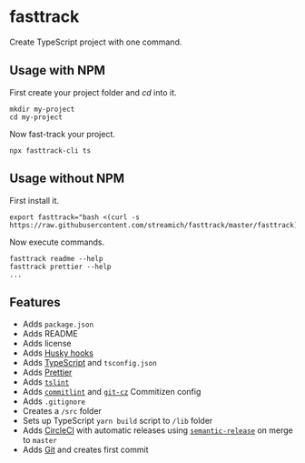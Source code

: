 # fasttrack

Create TypeScript project with one command.


## Usage with NPM

First create your project folder and *cd* into it.

```shell
mkdir my-project
cd my-project
```

Now fast-track your project.

```shell
npx fasttrack-cli ts
```


## Usage without NPM

First install it.

```shell
export fasttrack="bash <(curl -s https://raw.githubusercontent.com/streamich/fasttrack/master/fasttrack)"
```

Now execute commands.

```shell
fasttrack readme --help
fasttrack prettier --help
...
```


## Features

- Adds `package.json`
- Adds README
- Adds license
- Adds [Husky hooks](https://github.com/typicode/husky)
- Adds [TypeScript](https://www.typescriptlang.org/) and `tsconfig.json`
- Adds [Prettier](https://github.com/prettier/prettier)
- Adds [`tslint`](https://palantir.github.io/tslint/)
- Adds [`commitlint`](https://marionebl.github.io/commitlint/#/) and [`git-cz`](https://github.com/streamich/git-cz) Commitizen config
- Adds `.gitignore`
- Creates a `/src` folder
- Sets up TypeScript `yarn build` script to `/lib` folder
- Adds [CircleCI](https://circleci.com/) with automatic releases using [`semantic-release`](https://semantic-release.gitbook.io/semantic-release/) on merge to `master`
- Adds [Git](https://git-scm.com/) and creates first commit
